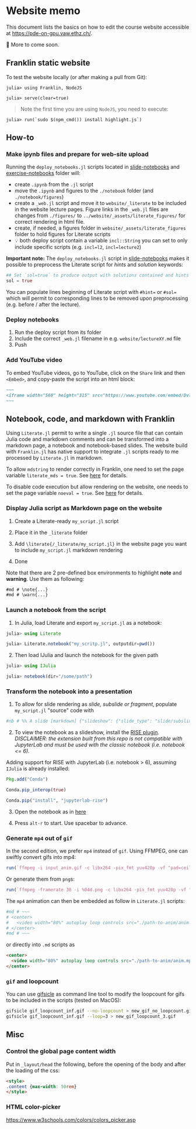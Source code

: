 # Website memo

This document lists the basics on how to edit the course website accessible at https://pde-on-gpu.vaw.ethz.ch/.

🚧 More to come soon.

## Franklin static website

To test the website locally (or after making a pull from Git):

```julia-repl
julia> using Franklin, NodeJS

julia> serve(clear=true)
```

> Note the first time you are using `NodeJS`, you need to execute:

```julia-repl
julia> run(`sudo $(npm_cmd()) install highlight.js`)
```

## How-to

### Make ipynb files and prepare for web-site upload

Running the `deploy_notebooks.jl` scripts located in [slide-notebooks](slide-notebooks) and [exercise-notebooks](exercise-notebooks) folder will:
- create `.ipynb` from the `.jl` script
- move the `.ipynb` and figures to the `./notebook` folder (and `./notebook/figures`)
- create a `_web.jl` script and move it to `website/_literate` to be included in the website lecture pages. Figure links in the `_web.jl` files are changes from `./figures/` to `../website/_assets/literate_figures/` for correct rendering in html file.
- create, if needed, a figures folder in `website/_assets/literate_figures` folder to hold figures for Literate scripts
- :bulb: both deploy script contain a variable `incl::String` you can set to only include specific scripts (e.g. `incl=l2`, `incl=lecture2`)

**Important note:** The `deploy_notebooks.jl` script in [slide-notebooks](slide-notebooks) makes it possible to preprocess the Literate script for _hints_ and _solution_ keywords:

```julia
## Set `sol=true` to produce output with solutions contained and hints stripts. Otherwise the other way around.
sol = true
```

You can populate lines beginning of Literate script with `#hint=` or `#sol=` which will permit to corresponding lines to be removed upon preprocessing (e.g. before / after the lecture).

### Deploy notebooks

1. Run the deploy script from its folder
2. Include the correct `_web.jl` filename in e.g. `website/lectureXY.md` file
3. Push

### Add YouTube video

To embed YouTube videos, go to YouTube, click on the `Share` link and then `<Embed>`, and copy-paste the script into an html block:

```md
~~~
<iframe width="560" height="315" src="https://www.youtube.com/embed/DvlM0w6lYEY" title="YouTube video player" frameborder="0" allow="accelerometer; autoplay; clipboard-write; encrypted-media; gyroscope; picture-in-picture" allowfullscreen></iframe>
~~~
```

## Notebook, code, and markdown with Franklin

Using `Literate.jl` permit to write a single `.jl` source file that can contain Julia code and markdown comments and can be transformed into a markdown page, a notebook and notebook-based slides. The website build with `Franklin.jl` has native support to integrate `.jl` scripts ready to me processed by `Literate.jl` in markdown.

To allow `mdstring` to render correctly in Franklin, one need to set the page variable `literate_mds = true`. See [here](https://github.com/tlienart/Franklin.jl/pull/882) for details.

To disable code execution but allow rendering on the website, one needs to set the page variable `noeval = true`. See [here](https://github.com/tlienart/Franklin.jl/commit/63d757f7eb7e96e7b9112f8a1dca7d1be54d487d) for details.

### Display Julia script as Markdown page on the website

1. Create a Literate-ready `my_script.jl` script

2. Place it in the `_literate` folder

3. Add `\literate{/_literate/my_script.jl}` in the website page you want to include `my_script.jl` markdown rendering

4. Done

Note that there are 2 pre-defined box environments to highlight **note** and **warning**. Use them as following:

```md
#md # \note{...}
#md # \warn{...}
```

### Launch a notebook from the script

1. In Julia, load Literate and export `my_script.jl` as a notebook:

```julia
julia> using Literate

julia> Literate.notebook("my_scritp.jl", outputdir=pwd())

```

2. Then load IJulia and launch the notebook for the given path

```julia
julia> using IJulia

julia> notebook(dir="/some/path")
```

### Transform the notebook into a presentation

1. To allow for slide rendering as _slide, subslide or fragment_, populate `my_script.jl` "source" code with

```julia
#nb # %% A slide [markdown] {"slideshow": {"slide_type": "slide/subslide/fragment"}}
```

2. To view the notebook as a slideshow, install the [RISE plugin](https://rise.readthedocs.io/en/latest/index.html). _DISCLAIMER: the extension built from this repo is not compatible with JupyterLab and must be used with the classic notebook (i.e. notebook <= 6)._

Adding support for RISE with JupyterLab (i.e. notebook > 6), assuming `IJulia` is already installed:

```julia
Pkg.add("Conda")

Conda.pip_interop(true)

Conda.pip("install", "jupyterlab-rise")
```

3. Open the notebook as in [here](#launch-a-notebook-from-the-script)

4. Press `alt-r` to start. Use spacebar to advance.

### Generate `mp4` out of `gif`

In the second edition, we prefer `mp4` instead of `gif`. Using FFMPEG, one can swiftly convert gifs into mp4:

```julia
run(`ffmpeg -i input_anim.gif -c libx264 -pix_fmt yuv420p -vf "pad=ceil(iw/2)*2:ceil(ih/2)*2:color=white" -y output_anim.mp4`)
```

Or generate them from `png`s:

```julia
run(`ffmpeg -framerate 30 -i %04d.png -c libx264 -pix_fmt yuv420p -vf "pad=ceil(iw/2)*2:ceil(ih/2)*2:color=white" -y output_anim.mp4`)
```

The `mp4` animation can then be embedded as follow in `Literate.jl` scripts:

```julia
#md # ~~~
# <center>
#   <video width="80%" autoplay loop controls src="./path-to-anim/anim.mp4"/>
# </center>
#md # ~~~
```

or directly into `.md` scripts as

```md
<center>
  <video width="80%" autoplay loop controls src="./path-to-anim/anim.mp4"/>
</center>
```

### `gif` and loopcount

You can use [gifsicle](https://www.lcdf.org/gifsicle/) as command line tool to modify the loopcount for gifs to be included in the scripts (tested on MacOS):

```sh
gifsicle gif_loopcount_inf.gif --no-loopcount > new_gif_no_loopcount.gif
gifsicle gif_loopcount_inf.gif --loop=3 > new_gif_loopcount_3.gif
```

## Misc

### Control the global page content width

Put in `_layout/head` the following, before the opening of the body and after the loading of the css:

```html
<style>
.content {max-width: 50rem}
</style>
```

### HTML color-picker

https://www.w3schools.com/colors/colors_picker.asp
